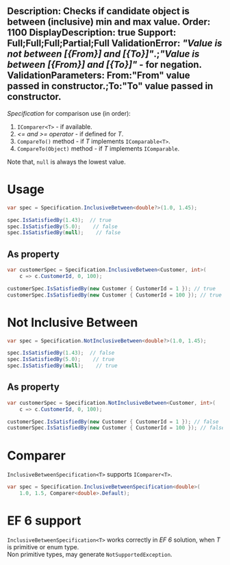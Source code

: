Description: Checks if candidate object is between (inclusive) min and max value.
Order: 1100
DisplayDescription: true
Support: Full;Full;Full;Partial;Full
ValidationError: <i>"Value is not between [{From}] and [{To}]"</i>.;<i>"Value is between [{From}] and [{To}]"</i> - for negation.
ValidationParameters: From:"From" value passed in constructor.;To:"To" value passed in constructor.
---

*Specification* for comparison use (in order):
1. `IComparer<T>` - if available.
2. *<= and >= operator* - if defined for *T*.
3. `CompareTo()` method - if *T* implements `IComparable<T>`.
4. `CompareTo(Object)` method - if *T* implements `IComparable`.

Note that, `null` is always the lowest value.

# Usage

```csharp
var spec = Specification.InclusiveBetween<double?>(1.0, 1.45);

spec.IsSatisfiedBy(1.43);  // true
spec.IsSatisfiedBy(5.0);    // false
spec.IsSatisfiedBy(null);    // false
```

## As property

```csharp
var customerSpec = Specification.InclusiveBetween<Customer, int>(
    c => c.CustomerId, 0, 100);

customerSpec.IsSatisfiedBy(new Customer { CustomerId = 1 }); // true
customerSpec.IsSatisfiedBy(new Customer { CustomerId = 100 }); // true
```

# Not Inclusive Between

```csharp
var spec = Specification.NotInclusiveBetween<double?>(1.0, 1.45);

spec.IsSatisfiedBy(1.43);  // false
spec.IsSatisfiedBy(5.0);    // true
spec.IsSatisfiedBy(null);    // true
```

## As property

```csharp
var customerSpec = Specification.NotInclusiveBetween<Customer, int>(
    c => c.CustomerId, 0, 100);

customerSpec.IsSatisfiedBy(new Customer { CustomerId = 1 }); // false
customerSpec.IsSatisfiedBy(new Customer { CustomerId = 100 }); // false
```

# Comparer

`InclusiveBetweenSpecification<T>` supports `IComparer<T>`.

```csharp
var spec = Specification.InclusiveBetweenSpecification<double>(
    1.0, 1.5, Comparer<double>.Default);
```

# EF 6 support

`InclusiveBetweenSpecification<T>` works correctly in *EF 6* solution, when *T* is primitive or enum type.  
Non primitive types, may generate `NotSupportedException`.